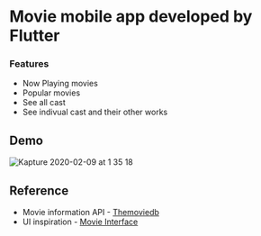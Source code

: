 # Movie mobile app developed by Flutter

### Features

- Now Playing movies
- Popular movies
- See all cast
- See indivual cast and their other works

## Demo

![Kapture 2020-02-09 at 1 35 18](https://user-images.githubusercontent.com/1507950/74097637-7d14d800-4adc-11ea-9436-ccab56f208b6.gif)

## Reference

- Movie information API - [Themoviedb](https://developers.themoviedb.org/)
- UI inspiration - [Movie Interface](https://dribbble.com/shots/8287917-Movie-Interface)
